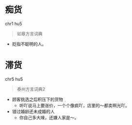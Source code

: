 # 痴货
chr1 hu5
> 如皋方言词典
- 贬指不聪明的人。

# 滞货
chr5 hu5
> 泰州方言词典2
- 顾客挑选之后积压下的货物
  - 听吖说马上要涨价，一个个像疯吖，店里的～都卖啊光吖。
- 错过婚龄还未成婚的人
  - 你自己多大唻，还嫌人家是～。
